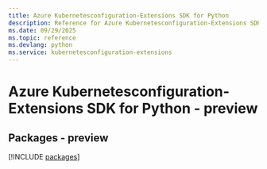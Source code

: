 ```yaml
---
title: Azure Kubernetesconfiguration-Extensions SDK for Python
description: Reference for Azure Kubernetesconfiguration-Extensions SDK for Python
ms.date: 09/29/2025
ms.topic: reference
ms.devlang: python
ms.service: kubernetesconfiguration-extensions
---
```

# Azure Kubernetesconfiguration-Extensions SDK for Python - preview
## Packages - preview
[!INCLUDE [packages](kubernetesconfiguration-extensions-index.md)]